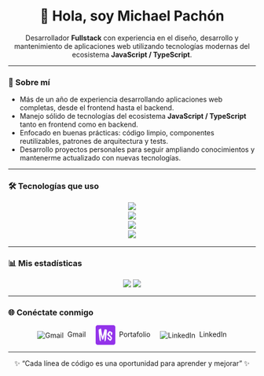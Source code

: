 <h1 align="center">👋 Hola, soy Michael Pachón</h1> 

<p align="center"> Desarrollador <strong>Fullstack</strong> con experiencia en el diseño, desarrollo y mantenimiento de aplicaciones web utilizando tecnologías modernas del ecosistema <strong>JavaScript / TypeScript</strong>. </p>

---

### 🧠 Sobre mí

- Más de un año de experiencia desarrollando aplicaciones web completas, desde el frontend hasta el backend.
- Manejo sólido de tecnologías del ecosistema **JavaScript / TypeScript** tanto en frontend como en backend.  
- Enfocado en buenas prácticas: código limpio, componentes reutilizables, patrones de arquitectura y tests. 
- Desarrollo proyectos personales para seguir ampliando conocimientos y mantenerme actualizado con nuevas tecnologías.

---

### 🛠️ Tecnologías que uso

<p align="center">
  <!-- Lenguajes -->
  <img src="https://skillicons.dev/icons?i=typescript,javascript,html,css,nodejs" /><br/>
  <!-- Frontend -->
  <img src="https://skillicons.dev/icons?i=angular,react,nextjs,tailwind" /><br/>
  <!-- Backend & DB -->
  <img src="https://skillicons.dev/icons?i=nestjs,spring,postgresql,mysql,java" /><br/>
  <!-- Herramientas -->
  <img src="https://skillicons.dev/icons?i=git,postman,docker,github,vscode,figma" />
</p>

---

### 📊 Mis estadísticas

<p align="center">
  <img width="58%" src="https://github-readme-stats.vercel.app/api?username=mspachon112&show_icons=true&theme=tokyonight&hide=prs,issues&count_private=true" />
  <img width="40%" src="https://github-readme-stats.vercel.app/api/top-langs/?username=mspachon112&layout=compact&theme=tokyonight" />
</p>

---

### 🌐 Conéctate conmigo

<p align="center">
  <a href="mailto:maicolstiven1209@gmail.com" target="_blank" style="margin: 0 8px; text-decoration: none;">
    <img src="https://skillicons.dev/icons?i=gmail" width="40" height="40" alt="Gmail" style="vertical-align: middle;" />
    <span style="margin-left: 4px;">Gmail</span>
  </a>
  <a href="https://mspachon112.github.io/" target="_blank" style="margin: 0 8px; text-decoration: none;">
    <img src="./img/favicon.png" width="40" height="40" alt="Portafolio" style="vertical-align: middle; object-fit: contain;" />
    <span style="margin-left: 4px;">Portafolio</span>
  </a>
  
  <a href="https://www.linkedin.com/in/michaelpachon/" target="_blank" style="margin: 0 8px; text-decoration: none;">
    <img src="https://skillicons.dev/icons?i=linkedin" width="40" height="40" alt="LinkedIn" style="vertical-align: middle;" />
    <span style="margin-left: 4px;">LinkedIn</span>
  </a>
</p>

---

<p align="center">✨ “Cada línea de código es una oportunidad para aprender y mejorar” ✨</p>
